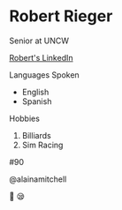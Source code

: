 Robert Rieger
===

Senior at UNCW

[Robert's LinkedIn](www.linkedin.com/in/robertrrieger)

Languages Spoken
* English
* Spanish

Hobbies
1. Billiards
2. Sim Racing

#90

@alainamitchell

:zany_face: :sleepy:
